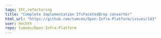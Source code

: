 ```yaml
---
tags: IFC,refactoring
title: "Complete Implementation IfcFacetedBrep converter"
html_url: "https://github.com/tumcms/Open-Infra-Platform/issues/143"
user: hechth
repo: tumcms/Open-Infra-Platform
---
```


